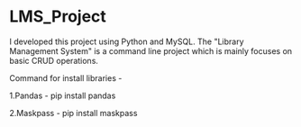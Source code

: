 # LMS_Project
I developed this project using Python and MySQL. The "Library Management System"  is a command line project which is mainly focuses on basic CRUD operations.

Command for install libraries -

1.Pandas - pip install pandas

2.Maskpass - pip install maskpass
